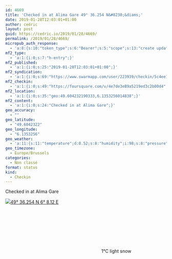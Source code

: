 ```yaml
---
id: 4669
title: 'Checked in at Alima Gare 49° 36.254 N&#8230;&diams;'
date: 2019-01-28T12:03:01+01:00
author: cedric
layout: post
guid: https://cedric.io/2019/01/28/4669/
permalink: /2019/01/28/4669/
micropub_auth_response:
  - 'a:8:{s:10:"token_type";s:6:"Bearer";s:5:"scope";s:13:"create update";s:2:"me";s:18:"https://cedric.io/";s:9:"issued_by";s:45:"https://cedric.io/wp-json/indieauth/1.0/token";s:9:"client_id";s:27:"https://ownyourswarm.p3k.io";s:9:"issued_at";i:1542614471;s:4:"user";i:1;s:13:"last_accessed";i:1548673398;}'
mf2_type:
  - 'a:1:{i:0;s:7:"h-entry";}'
mf2_published:
  - 'a:1:{i:0;s:25:"2019-01-28T12:03:01+01:00";}'
mf2_syndication:
  - 'a:1:{i:0;s:69:"https://www.swarmapp.com/user/223939/checkin/5c4ee16561e53b002c1a27b3";}'
mf2_checkin:
  - 'a:1:{i:0;s:49:"https://foursquare.com/v/4e7de3e89a5219ed3c2b00d4";}'
mf2_location:
  - 'a:1:{i:0;s:35:"geo:49.604232190333,6.1353256014838";}'
mf2_content:
  - 'a:1:{i:0;s:24:"Checked in at Alima Gare";}'
geo_accuracy:
  - ""
geo_latitude:
  - "49.6042322"
geo_longitude:
  - "6.1353256"
geo_weather:
  - 'a:11:{s:11:"temperature";d:0.52;s:8:"humidity";i:98;s:8:"pressure";i:995;s:10:"cloudiness";i:75;s:4:"wind";a:2:{s:5:"speed";d:8.2;s:6:"degree";i:270;}s:7:"summary";s:10:"light snow";s:4:"icon";s:7:"wi-snow";s:4:"snow";d:0.25;s:10:"visibility";i:4000;s:7:"sunrise";s:25:"2019-01-28T08:13:16+01:00";s:6:"sunset";s:25:"2019-01-28T17:23:24+01:00";}'
geo_timezone:
  - Europe/Brussels
categories:
  - Non classé
format: status
kind:
  - Checkin
---
```

Checked in at Alima Gare

<p class="sloc-display">
  <img class="icon-location" aria-label="Location: " aria-hidden="true" src="https://cedric.io/wp-content/plugins/simple-location/location.svg" /><span class="p-location"><data class="p-latitude" value="49.604232"></data><data class="p-longitude" value="6.135326"></data><a href="https://www.openstreetmap.org/?mlat=49.6042322&mlon=6.1353256#map=13/49.6042322/6.1353256">49° 36.254 N 6° 8.12 E</a></span><br /><span aria-label="light snow" title="light snow" ><svg class="svg-icon svg-wi-snow" aria-hidden="true"><use xlink:href="https://cedric.io/wp-content/plugins/simple-location/weather-icons.svg#wi-snow"></use></svg></span><span class="p-temperature">1&deg;C</span>&nbsp;light snow
</p>